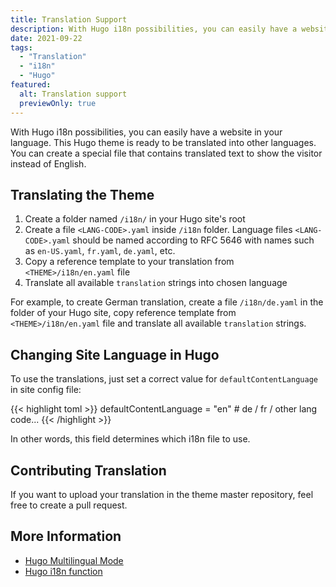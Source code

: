 ```yaml
---
title: Translation Support
description: With Hugo i18n possibilities, you can easily have a website in your language. This article explains how to translate and change language in Hugo's generated site.
date: 2021-09-22
tags:
  - "Translation"
  - "i18n"
  - "Hugo"
featured:
  alt: Translation support
  previewOnly: true
---
```


With Hugo i18n possibilities, you can easily have a website in your language. This Hugo theme is ready to be translated into other languages. You can create a special file that contains translated text to show the visitor instead of English.
<!--more-->

## Translating the Theme

1. Create a folder named `/i18n/` in your Hugo site's root
1. Create a file `<LANG-CODE>.yaml` inside `/i18n` folder. Language files `<LANG-CODE>.yaml` should be named according to RFC 5646 with names such as `en-US.yaml`, `fr.yaml`, `de.yaml`, etc.
1. Copy a reference template to your translation from `<THEME>/i18n/en.yaml` file
1. Translate all available `translation` strings into chosen language

For example, to create German translation, create a file `/i18n/de.yaml` in the folder of your Hugo site, copy reference template from `<THEME>/i18n/en.yaml` file and translate all available `translation` strings.

## Changing Site Language in Hugo

To use the translations, just set a correct value for `defaultContentLanguage` in site config file:

{{< highlight toml >}}
defaultContentLanguage = "en" # de / fr / other lang code...
{{< /highlight >}}

In other words, this field determines which i18n file to use.

## Contributing Translation

If you want to upload your translation in the theme master repository, feel free to create a pull request.

## More Information

* [Hugo Multilingual Mode](https://gohugo.io/content-management/multilingual/)
* [Hugo i18n function](https://gohugo.io/functions/i18n/)
